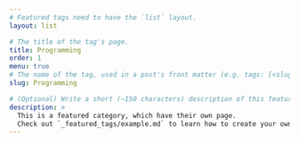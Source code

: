 ```yaml
---
# Featured tags need to have the `list` layout.
layout: list

# The title of the tag's page.
title: Programming
order: 1
menu: true
# The name of the tag, used in a post's front matter (e.g. tags: [<slug>]).
slug: Programming

# (Optional) Write a short (~150 characters) description of this featured tag.
description: >
  This is a featured category, which have their own page.
  Check out `_featured_tags/example.md` to learn how to create your own.
---
```

